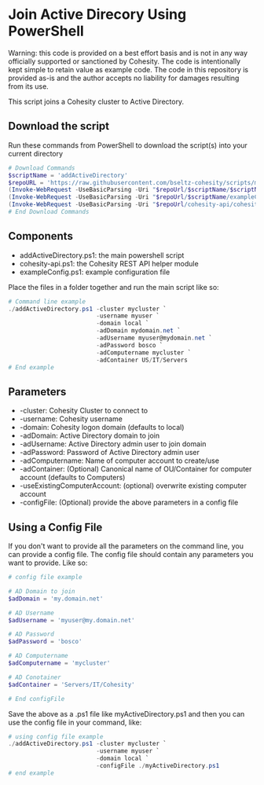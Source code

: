 # Join Active Direcory Using PowerShell

Warning: this code is provided on a best effort basis and is not in any way officially supported or sanctioned by Cohesity. The code is intentionally kept simple to retain value as example code. The code in this repository is provided as-is and the author accepts no liability for damages resulting from its use.

This script joins a Cohesity cluster to Active Directory.  

## Download the script

Run these commands from PowerShell to download the script(s) into your current directory

```powershell
# Download Commands
$scriptName = 'addActiveDirectory'
$repoURL = 'https://raw.githubusercontent.com/bseltz-cohesity/scripts/master/powershell'
(Invoke-WebRequest -UseBasicParsing -Uri "$repoUrl/$scriptName/$scriptName.ps1").content | Out-File "$scriptName.ps1"; (Get-Content "$scriptName.ps1") | Set-Content "$scriptName.ps1"
(Invoke-WebRequest -UseBasicParsing -Uri "$repoUrl/$scriptName/exampleConfig.ps1").content | Out-File "exampleConfig.ps1"; (Get-Content "exampleConfig.ps1") | Set-Content "exampleConfig.ps1"
(Invoke-WebRequest -UseBasicParsing -Uri "$repoUrl/cohesity-api/cohesity-api.ps1").content | Out-File cohesity-api.ps1; (Get-Content cohesity-api.ps1) | Set-Content cohesity-api.ps1
# End Download Commands
```

## Components

* addActiveDirectory.ps1: the main powershell script
* cohesity-api.ps1: the Cohesity REST API helper module
* exampleConfig.ps1: example configuration file

Place the files in a folder together and run the main script like so:

```powershell
# Command line example
./addActiveDirectory.ps1 -cluster mycluster `
                         -username myuser `
                         -domain local `
                         -adDomain mydomain.net `
                         -adUsername myuser@mydomain.net `
                         -adPassword bosco `
                         -adComputername mycluster `
                         -adContainer US/IT/Servers
# End example
```

## Parameters

* -cluster: Cohesity Cluster to connect to
* -username: Cohesity username
* -domain: Cohesity logon domain (defaults to local)
* -adDomain: Active Directory domain to join
* -adUsername: Active Directory admin user to join domain
* -adPassword: Password of Active Directory admin user
* -adComputername: Name of computer account to create/use
* -adContainer: (Optional) Canonical name of OU/Container for computer account (defaults to Computers)
* -useExistingComputerAccount: (optional) overwrite existing computer account
* -configFile: (Optional) provide the above parameters in a config file

## Using a Config File

If you don't want to provide all the parameters on the command line, you can provide a config file. The config file should contain any parameters you want to provide. Like so:

```powershell
# config file example

# AD Domain to join
$adDomain = 'my.domain.net'

# AD Username
$adUsername = 'myuser@my.domain.net'

# AD Password
$adPassword = 'bosco'

# AD Computername
$adComputername = 'mycluster'

# AD Conotainer
$adContainer = 'Servers/IT/Cohesity'

# End configFile
```

Save the above as a .ps1 file like myActiveDirectory.ps1 and then you can use the config file in your command, like:

```powershell
# using config file example
./addActiveDirectory.ps1 -cluster mycluster `
                         -username myuser `
                         -domain local `
                         -configFile ./myActiveDirectory.ps1
# end example
```
